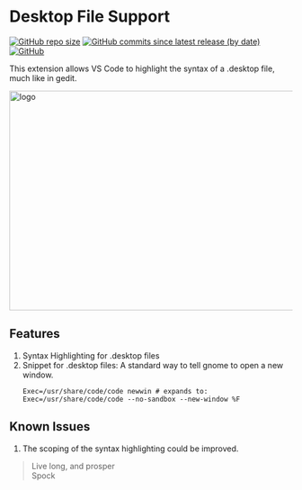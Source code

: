 # Desktop File Support
[![GitHub repo size](https://img.shields.io/github/repo-size/nico-castell/desktop-file-support?color=yellow&label=Repository%20Size)](https://github.com/nico-castell/desktop-file-support)
[![GitHub commits since latest release (by date)](https://img.shields.io/github/commits-since/nico-castell/desktop-file-support/latest?color=yellow&label=Commits%20since%20last%20release)](https://github.com/nico-castell/desktop-file-support/commits)
[![GitHub](https://img.shields.io/github/license/nico-castell/desktop-file-support?color=yellow&label=License)](LICENSE)

This extension allows VS Code to highlight the syntax of a .desktop file,
much like in gedit.

<!-- <p align="center"> -->
  <img width="586" height="390" src="https://raw.githubusercontent.com/nico-castell/desktop-file-support/main/assets/screenshot.png" alt="logo">
<!-- </p> -->

##  Features
1. Syntax Highlighting for .desktop files
1. Snippet for .desktop files: A standard way to tell gnome to open a new
   window.
    ~~~
    Exec=/usr/share/code/code newwin # expands to:
    Exec=/usr/share/code/code --no-sandbox --new-window %F
    ~~~

##  Known Issues
1. The scoping of the syntax highlighting could be improved.

> Live long, and prosper  
> Spock

